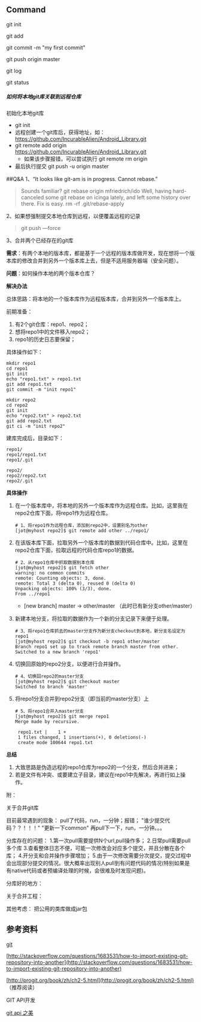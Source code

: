 ## Command
git init

git add 

git commit -m "my first commit"

git push origin master

git log

git status

##### 如何将本地git库关联到远程仓库

初始化本地git库

- git init
- 远程创建一个git库后，获得地址，如：https://github.com/IncurableAlien/Android_Library.git
- git remote add origin https://github.com/IncurableAlien/Android_Library.git
  - 如果该步骤报错，可以尝试执行 git remote rm origin
- 最后执行提交 git push -u origin master


##Q&A
1、“It looks like git-am is in progress. Cannot rebase.”
>Sounds familiar?
>git rebase origin mfriedrich/ido
>Well, having hard-canceled some git rebase on icinga lately, and left some history over there. Fix is easy.
>rm -rf .git/rebase-apply



2、如果想强制提交本地仓库到远程，以便覆盖远程的记录

>git push —force

3、合并两个已经存在的git库

**需求**：有两个本地的版本库，都是基于一个远程的版本库做开发，现在想将一个版本库的修改合并到另外一个版本库上去，但是不适用服务器端（安全问题）。

**问题**：如何操作本地的两个版本仓库？

**解决办法**

总体思路：将本地的一个版本库作为远程版本库，合并到另外一个版本库上。

前期准备：

1. 有2个git仓库：repo1、repo2；
2. 想将repo1中的文件移入repo2；
3. repo1的历史日志要保留；

具体操作如下：

```
mkdir repo1
cd repo1
git init
echo "repo1.txt" > repo1.txt
git add repo1.txt
git commit -m "init repo1"
 
mkdir repo2
cd repo2
git init
echo "repo2.txt" > repo2.txt
git add repo2.txt
git ci -m "init repo2"
```

建库完成后，目录如下：

```
repo1/
repo1/repo1.txt
repo1/.git
 
repo2/
repo2/repo2.txt
repo2/.git
```

**具体操作**

1. 在一个版本库中，将本地的另外一个版本库作为远程仓库。比如，这里我在repo2仓库下面，将repo1作为远程仓库。

   ```
   # 1、将repo1作为远程仓库，添加到repo2中，设置别名为other
   [jot@myhost repo2]$ git remote add other ../repo1/
   ```

2. 在该版本库下面，拉取另外一个版本库的数据到代码仓库中。比如，这里在repo2仓库下面，拉取远程的代码仓库repo1的数据。

   ```
   # 2、从repo1仓库中抓取数据到本仓库
   [jot@myhost repo2]$ git fetch other
   warning: no common commits
   remote: Counting objects: 3, done.
   remote: Total 3 (delta 0), reused 0 (delta 0)
   Unpacking objects: 100% (3/3), done.
   From ../repo1
   ```

   - [new branch]      master     -> other/master （此时已有新分支other/master）


1. 新建本地分支，将拉取的数据作为一个新的分支记录下来便于处理。

   ```
   # 3、将repo1仓库抓去的master分支作为新分支checkout到本地，新分支名设定为repo1
   [jot@myhost repo2]$ git checkout -b repo1 other/master
   Branch repo1 set up to track remote branch master from other.
   Switched to a new branch 'repo1'
   ```

2. 切换回原始的repo2分支，以便进行合并操作。

   ```
   # 4、切换回repo2的master分支
   [jot@myhost repo2]$ git checkout master
   Switched to branch 'master'
   ```

3. 将repo1分支合并到repo2分支（即当前的master分支）上
   ​	

   ```
   # 5、将repo1合并入master分支
   [jot@myhost repo2]$ git merge repo1
   Merge made by recursive.
   ```

    	repo1.txt |    1 +
    	1 files changed, 1 insertions(+), 0 deletions(-)
    	create mode 100644 repo1.txt

**总结**

1. 大致思路是伪造远程的repo1仓库为repo2的一个分支，然后合并进来；
2. 若是文件有冲突、或要建立子目录，建议在repo1中先解决，再进行如上操作。


附：
<p>
关于合并git库 

目前最常遇到的现象：
pull了代码，run，一分钟；报错；
"谁少提交代码？？！！！"
"更新一下common"
再pull下一下，run，一分钟。。。

分库存在的问题：
1.第一次pull需要提供N个url,pull操作多；
2.日常pull需要pull多个库
3.查看整体日志不便，可能一次修改会对应多个提交，并且分散在各个库；
4.开分支和合并操作步骤增加；
5.由于一次修改需要分次提交，提交过程中会出现部分提交的情况。很大概率出现别人pull到有问题代码的情况(特别如果是有native代码或者预编译处理的时候，会很难及时发现问题)。

分库好的地方：

关于合并工程：

其他考虑：
把公用的类库做成jar包



## 参考资料

[git](https://gold.xitu.io/entry/56d7a0f31532bc0050741afc)

[http://stackoverflow.com/questions/1683531/how-to-import-existing-git-repository-into-another](http://stackoverflow.com/questions/1683531/how-to-import-existing-git-repository-into-another)

[http://progit.org/book/zh/ch2-5.html](http://progit.org/book/zh/ch2-5.html) （推荐阅读）

GIT API开发

[git api 之美](https://api.github.com/)



